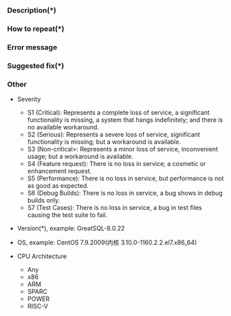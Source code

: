 ### Description(*)


### How to repeat(*)


### Error message


### Suggested fix(*)


### Other
- Severity
    - S1 (Critical): Represents a complete loss of service, a significant functionality is missing, a system that hangs indefinitely; and there is no available workaround.
    - S2 (Serious): Represents a severe loss of service, significant functionality is missing; but a workaround is available.
    - S3 (Non-critical>: Represents a minor loss of service, inconvenient usage; but a workaround is available.
    - S4 (Feature request): There is no loss in service; a cosmetic or enhancement request.
    - S5 (Performance): There is no loss in service, but performance is not as good as expected.
    - S6 (Debug Builds): There is no loss in service, a bug shows in debug builds only.
    - S7 (Test Cases): There is no loss in service, a bug in test files causing the test suite to fail.

- Version(*), example: GreatSQL-8.0.22
- OS, example: CentOS 7.9.2009(内核 3.10.0-1160.2.2.el7.x86_64)
- CPU Architecture
    - Any
    - x86
    - ARM
    - SPARC
    - POWER
    - RISC-V


